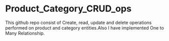 # Product_Category_CRUD_ops
 This github repo consist of Create, read, update and delete operations performed on product and category entities.Also I have implemented One to Many Relationship.
